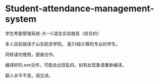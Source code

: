 # Student-attendance-management-system
学生考勤管理系统-大一C语言实验报告（综合的）

本人目前就读于山东航空学院。
是23级计算机专业的学生。

同校请勿使用，感谢合作。

编译好的.exe文件，可能会出现乱码，如有此现象请重新编译。

鄙人水平不高，请见谅。
